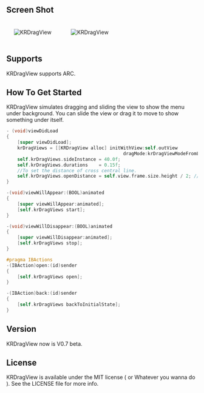 ## Screen Shot

<img src="https://dl.dropbox.com/u/83663874/GitHubs/KRDrageView-1.png" alt="KRDragView" title="KRDragView" style="margin: 20px;" class="center" /> &nbsp;
<img src="https://dl.dropbox.com/u/83663874/GitHubs/KRDrageView-2.png" alt="KRDragView" title="KRDragView" style="margin: 20px;" class="center" />

## Supports

KRDragView supports ARC.

## How To Get Started

KRDragView simulates dragging and sliding the view to show the menu under background. You can slide the view or drag it to move to show something under itself.

``` objective-c
- (void)viewDidLoad
{
    [super viewDidLoad];
    krDragViews = [[KRDragView alloc] initWithView:self.outView
                                           dragMode:krDragViewModeFromLeftToRight];
    self.krDragViews.sideInstance = 40.0f;
    self.krDragViews.durations    = 0.15f;
    //To set the distance of cross central line.
    self.krDragViews.openDistance = self.view.frame.size.height / 2; //80.0f
}

-(void)viewWillAppear:(BOOL)animated
{
    [super viewWillAppear:animated];
    [self.krDragViews start];
}

-(void)viewWillDisappear:(BOOL)animated
{
    [super viewWillDisappear:animated];
    [self.krDragViews stop];
}

#pragma IBActions
-(IBAction)open:(id)sender
{
    [self.krDragViews open];
}

-(IBAction)back:(id)sender
{
    [self.krDragViews backToInitialState];
}
```

## Version

KRDragView now is V0.7 beta.

## License

KRDragView is available under the MIT license ( or Whatever you wanna do ). See the LICENSE file for more info.
